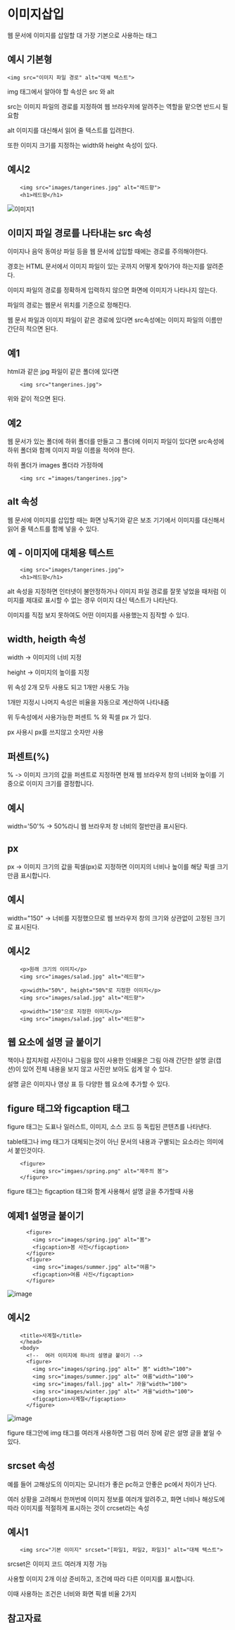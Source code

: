 이미지삽입
====

웹 문서에 이미지를 삽일할 대 가장 기본으로 사용하는 태그

예시 기본형
---

    <img src="이미지 파일 경로" alt="대체 텍스트">

img 태그에서 알아야 할 속성은 src 와 alt

src는 이미지 파일의 경로를 지정하여 웹 브라우저에 알려주는 역할을 맡으면 반드시 필요함

alt 이미지를 대신해서 읽어 줄 텍스트를 입려한다.

또한 이미지 크기를 지정하는 width와 height 속성이 있다.

예시2
---

        <img src="images/tangerines.jpg" alt="레드향">
        <h1>레드향</h1>

![이미지1](https://github.com/user-attachments/assets/763765c0-5201-4584-9dfa-169b1b190123)

이미지 파일 경로를 나타내는 src 속성
---

이미지나 음악 동여상 파일 등을 웹 문서에 삽입할 때에는 경로를 주의해야한다.

경호는 HTML 문서에서 이미지 파일이 있는 곳까지 어떻게 찾아가야 하는지를 알려준다.

이미지 파일의 경로를 정확하게 입력하지 않으면 화면에 이미지가 나타나지 않는다.

파일의 경로는 웹문서 위치를 기준으로 정해진다.

웹 문서 파일과 이미지 파일이 같은 경로에 있다면 src속성에는 이미지 파일의 이름만 간단히 적으면 된다.

예1
---

html과 같은 jpg 파일이 같은 폴더에 있다면 

        <img src="tangerines.jpg">
        
위와 같이 적으면 된다.


예2
---

웹 문서가 있는 폴더에 하위 폴더를 만들고 그 폴더에 이미지 파일이 있다면 src속성에 하위 폴더와 함께 이미지 파일 이름을 적어야 한다.

하위 폴더가 images 폴더라 가정하에

        <img src ="images/tangerines.jpg">

alt 속성
---

웹 문서에 이미지를 삽입할 때는 화면 낭독기와 같은 보조 기기에서 이미지를 대신해서 읽어 줄 텍스트를 함께 넣을 수 있다.


예 - 이미지에 대체용 텍스트
---

        <img src="images/tangerines.jpg">
        <h1>레드향</h1>

alt 속성을 지정하면 인터넷이 불안정하거나 이미지 파일 경로를 잘못 넣었을 때처럼 이미지를 제대로 표시할 수 없는 경우 이미지 대신 텍스트가 나타난다.

이미지를 직접 보지 못하여도 어떤 이미지를 사용했는지 짐작할 수 있다.


width, heigth 속성
----

width -> 이미지의 너비 지정

height -> 이미지의 높이를 지정

위 속성 2개 모두 사용도 되고 1개만 사용도 가능

1개만 지정시 나머지 속성은 비율을 자동으로 계산하여 나타내줌

위 두속성에서 사용가능한 퍼센트 % 와 픽셀 px 가 있다.

px 사용시 px를 쓰지않고 숫자만 사용


퍼센트(%)
---

% -> 이미지 크기의 값을 퍼센트로 지정하면 현재 웹 브라우저 창의 너비와 높이를 기중으로 이미지 크기를 결정합니다.

예시
--

width='50'% -> 50%라니 웹 브라우저 창 너비의 절반만큼 표시된다.


px
---

px -> 이미지 크기의 값을 픽셀(px)로 지정하면 이미지의 너비나 높이를 해당 픽셀 크기만큼 표시합니다.

예시
---

width="150" -> 너비를 지정했으므로 웹 브라우저 창의 크기와 상관없이 고정된 크기로 표시된다.


예시2
---

        <p>원래 크기의 이미지</p>
        <img src="images/salad.jpg" alt="레드향">
        
        <p>width="50%", height="50%"로 지정한 이미지</p>
        <img src="images/salad.jpg" alt="레드향">  
        
        <p>width="150"으로 지정한 이미지</p>
        <img src="images/salad.jpg" alt="레드향">


웹 요소에 설명 글 붙이기
--

책이나 잡지처럼 사진이나 그림을 많이 사용한 인쇄물은 그림 아래 간단한 설명 글(캡션)이 있어 전체 내용을 보지 않고 사진만 보아도 쉽게 알 수 있다.

설명 글은 이미지나 영상 표 등 다양한 웹 요소에 추가할 수 있다.

figure 태그와 figcaption 태그
---

figure 태그는 도표나 일러스트, 이미지, 소스 코드 등 독립된 콘텐츠를 나타낸다.

table태그나 img 태그가 대체되는것이 아닌 문서의 내용과 구별되는 요소라는 의미에서 붙인것이다.

        <figure>
            <img src="imgaes/spring.png" alt="제주의 봄">
        </figure>

figure 태그는 figcaption 태그와 함계 사용해서 설명 글을 추가할때 사용

예제1 설명글 붙이기
---

          <figure>
            <img src="images/spring.jpg" alt="봄">
            <figcaption>봄 사진</figcaption>
          </figure>
          <figure>
            <img src="images/summer.jpg" alt="여름">
            <figcaption>여름 사진</figcaption>
          </figure>

![image](https://github.com/user-attachments/assets/bbfe1551-d090-4d4b-8bc1-326ae766d75f)

예시2
---

        <title>사계절</title>
        </head>
        <body>
          <!--  여러 이미지에 하나의 설명글 붙이기 -->
          <figure>
            <img src="images/spring.jpg" alt=" 봄" width="100">
            <img src="images/summer.jpg" alt=" 여름"width="100">
            <img src="images/fall.jpg" alt=" 가을"width="100">
            <img src="images/winter.jpg" alt=" 겨울"width="100">
            <figcaption>사계절</figcaption>
          </figure>

![image](https://github.com/user-attachments/assets/551e732e-1c88-4afd-a970-b5aef1be62c3)

figure 태그안에 img 태그를 여러개 사용하면 그림 여러 장에 같은 설명 글을 붙일 수 있다.


srcset 속성
---
예를 들어 고해상도의 이미지는 모니터가 좋은 pc하고 안좋은 pc에서 차이가 난다.

여러 상황을 고려해서 한꺼번에 이미지 정보를 여러개 알려주고, 화면 너비나 해상도에 따라 이미지를 적절하게 표시하는 것이 crcset라는 속성

예시1
---

        <img src="기본 이미지" srcset="[파일1, 파일2, 파일3]" alt="대체 텍스트">

srcset은 이미지 코드 여러개 지정 가능

사용할 이미지 2개 이상 준비하고, 조건에 따라 다른 이미지를 표시합니다.

이때 사용하는 조건은 너비와 화면 픽셀 비율 2가지



참고자료
----


